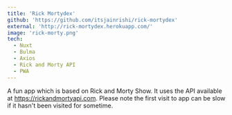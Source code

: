 ```yaml
---
title: 'Rick Mortydex'
github: 'https://github.com/itsjainrishi/rick-mortydex'
external: 'http://rick-mortydex.herokuapp.com/'
image: 'rick-morty.png'
tech:
  - Nuxt
  - Bulma
  - Axios
  - Rick and Morty API
  - PWA
---
```


A fun app which is based on Rick and Morty Show. It uses the API available at https://rickandmortyapi.com. Please note the first visit to app can be slow if it hasn't been visited for sometime.